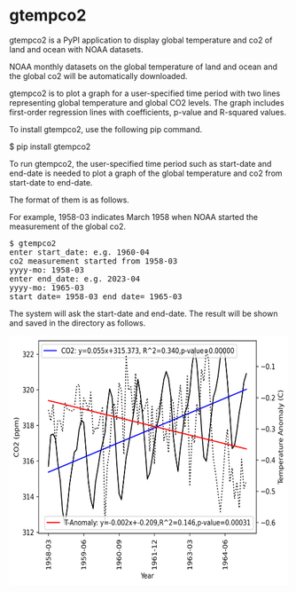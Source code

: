 # gtempco2

gtempco2 is a PyPI application to display global temperature and co2 of land and ocean with NOAA datasets.

NOAA monthly datasets on the global temperature of land and ocean and the global co2 will be automatically downloaded. 

gtempco2 is to plot a graph for a user-specified time period with two lines representing global temperature and global CO2 levels. The graph includes first-order regression lines with coefficients, p-value and R-squared values.

To install gtempco2, use the following pip command.

$ pip install gtempco2

To run gtempco2, the user-specified time period such as start-date and end-date is needed to plot a graph of the global temperature and co2 from start-date to end-date. 

The format of them is as follows.

For example, 1958-03 indicates March 1958 when NOAA started the measurement of the global co2.

<pre>
$ gtempco2
enter start_date: e.g. 1960-04
co2 measurement started from 1958-03
yyyy-mo: 1958-03
enter end_date: e.g. 2023-04
yyyy-mo: 1965-03
start_date= 1958-03 end_date= 1965-03
</pre>

The system will ask the start-date and end-date. The result will be shown and saved in the directory as follows.

<img src='https://github.com/ytakefuji/gtempco2/raw/main/1958-03_1965-03.png' height=450 width=600>

